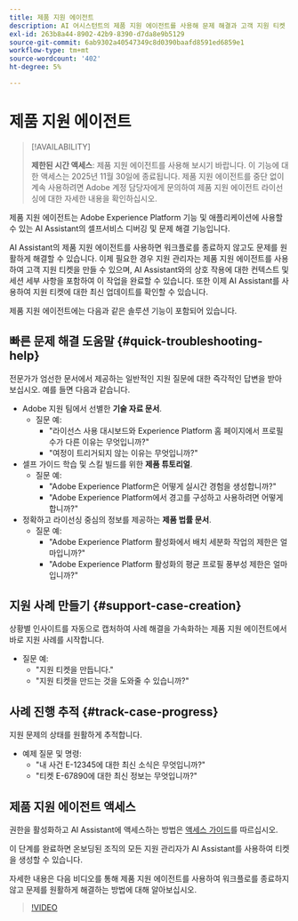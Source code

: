 ```yaml
---
title: 제품 지원 에이전트
description: AI 어시스턴트의 제품 지원 에이전트를 사용해 문제 해결과 고객 지원 티켓 제출 프로세스를 간소화하는 방법에 대해 알아봅니다.
exl-id: 263b8a44-8902-42b9-8390-d7da8e9b5129
source-git-commit: 6ab9302a40547349c8d0390baafd8591ed6859e1
workflow-type: tm+mt
source-wordcount: '402'
ht-degree: 5%

---
```


# 제품 지원 에이전트

>[!AVAILABILITY]
>
>**제한된 시간 액세스**: 제품 지원 에이전트를 사용해 보시기 바랍니다. 이 기능에 대한 액세스는 2025년 11월 30일에 종료됩니다. 제품 지원 에이전트를 중단 없이 계속 사용하려면 Adobe 계정 담당자에게 문의하여 제품 지원 에이전트 라이선싱에 대한 자세한 내용을 확인하십시오.

제품 지원 에이전트는 Adobe Experience Platform 기능 및 애플리케이션에 사용할 수 있는 AI Assistant의 셀프서비스 디버깅 및 문제 해결 기능입니다.

AI Assistant의 제품 지원 에이전트를 사용하면 워크플로를 종료하지 않고도 문제를 원활하게 해결할 수 있습니다. 이제 필요한 경우 지원 관리자는 제품 지원 에이전트를 사용하여 고객 지원 티켓을 만들 수 있으며, AI Assistant와의 상호 작용에 대한 컨텍스트 및 세션 세부 사항을 포함하여 이 작업을 완료할 수 있습니다. 또한 이제 AI Assistant를 사용하여 지원 티켓에 대한 최신 업데이트를 확인할 수 있습니다.

제품 지원 에이전트에는 다음과 같은 솔루션 기능이 포함되어 있습니다.

## 빠른 문제 해결 도움말 {#quick-troubleshooting-help}

전문가가 엄선한 문서에서 제공하는 일반적인 지원 질문에 대한 즉각적인 답변을 받아 보십시오. 예를 들면 다음과 같습니다.

* Adobe 지원 팀에서 선별한 **기술 자료 문서**.
   * 질문 예:
      * &quot;라이선스 사용 대시보드와 Experience Platform 홈 페이지에서 프로필 수가 다른 이유는 무엇입니까?&quot;
      * &quot;여정이 트리거되지 않는 이유는 무엇입니까?&quot;
* 셀프 가이드 학습 및 스킬 빌드를 위한 **제품 튜토리얼**.
   * 질문 예:
      * &quot;Adobe Experience Platform은 어떻게 실시간 경험을 생성합니까?&quot;
      * &quot;Adobe Experience Platform에서 경고를 구성하고 사용하려면 어떻게 합니까?&quot;
* 정확하고 라이선싱 중심의 정보를 제공하는 **제품 법률 문서**.
   * 질문 예:
      * &quot;Adobe Experience Platform 활성화에서 배치 세분화 작업의 제한은 얼마입니까?&quot;
      * &quot;Adobe Experience Platform 활성화의 평균 프로필 풍부성 제한은 얼마입니까?&quot;

## 지원 사례 만들기 {#support-case-creation}

상황별 인사이트를 자동으로 캡처하여 사례 해결을 가속화하는 제품 지원 에이전트에서 바로 지원 사례를 시작합니다.

* 질문 예:
   * &quot;지원 티켓을 만듭니다.&quot;
   * &quot;지원 티켓을 만드는 것을 도와줄 수 있습니까?&quot;

## 사례 진행 추적 {#track-case-progress}

지원 문제의 상태를 원활하게 추적합니다.

* 예제 질문 및 명령:
   * &quot;내 사건 E-12345에 대한 최신 소식은 무엇입니까?&quot;
   * &quot;티켓 E-67890에 대한 최신 정보는 무엇입니까?&quot;

## 제품 지원 에이전트 액세스

권한을 활성화하고 AI Assistant에 액세스하는 방법은 [액세스 가이드](../access.md)를 따르십시오.

이 단계를 완료하면 온보딩된 조직의 모든 지원 관리자가 AI Assistant를 사용하여 티켓을 생성할 수 있습니다.

자세한 내용은 다음 비디오를 통해 제품 지원 에이전트를 사용하여 워크플로를 종료하지 않고 문제를 원활하게 해결하는 방법에 대해 알아보십시오.

>[!VIDEO](https://video.tv.adobe.com/v/3443183?learn=on)

